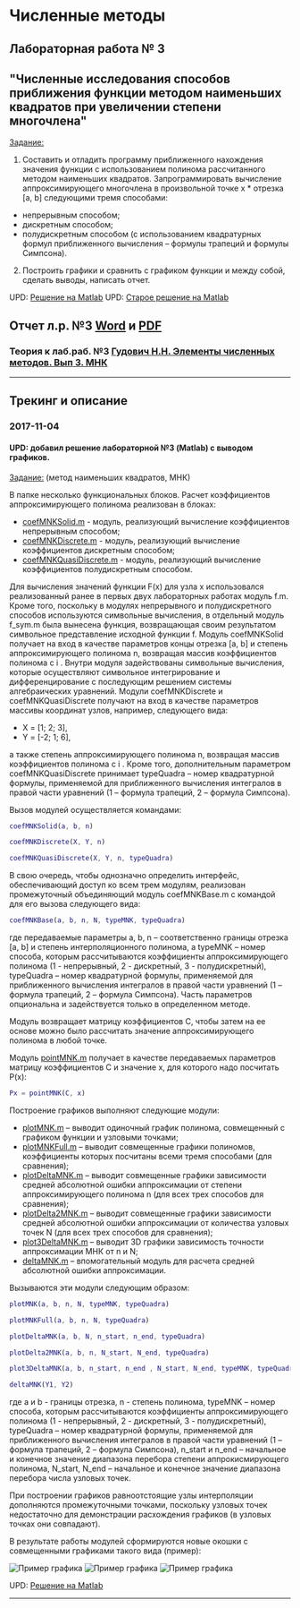 # Численные методы

## Лабораторная работа № 3
## "Численные исследования способов приближения функции методом наименьших квадратов при увеличении степени многочлена"

[Задание:](./NM/Lab03/%D0%97%D0%B0%D0%B4%D0%B0%D0%BD%D0%B8%D0%B503.txt)

1. Составить и отладить программу приближенного нахождения значения функции
с использованием полинома рассчитанного методом наименьших квадратов.
Запрограммировать вычисление аппроксимирующего многочлена в произвольной
точке x * отрезка [a, b] следующими тремя способами:
- непрерывным способом;
- дискретным способом;
- полудискретным способом (с использованием квадратурных формул
приближенного вычисления – формулы трапеций и формулы Симпсона).


2. Построить графики и сравнить с графиком функции и между собой, сделать выводы, написать отчет.

UPD: [Решение на Matlab](./NM/Lab03/matlab)
UPD: [Старое решение на Matlab](./NM/Lab03/matlab_old)

## Отчет л.р. №3 [Word](https://cloud.mail.ru/public/ACnb/DrHyXCz4Z) и [PDF](https://cloud.mail.ru/public/A9dQ/71yfhWdsH)
### Теория к лаб.раб. №3 [Гудович Н.Н. Элементы численных методов. Вып 3. МНК](https://cloud.mail.ru/public/C1jD/AddXDVL8N)
-------


## Трекинг и описание


### 2017-11-04
#### UPD: добавил решение лабораторной №3 (Matlab) с выводом графиков.
[Задание:](./NM/Lab03/%D0%97%D0%B0%D0%B4%D0%B0%D0%BD%D0%B8%D0%B503.txt)
(метод наименьших квадратов, МНК)

В папке несколько функциональных блоков. Расчет коэффициентов аппроксимирующего полинома реализован в блоках:

- [coefMNKSolid.m](./NM/Lab03/matlab/coefMNKSolid.m) - модуль, реализующий вычисление коэффициентов непрерывным способом;
- [coefMNKDiscrete.m](./NM/Lab03/matlab/coefMNKDiscrete.m) - модуль, реализующий вычисление коэффициентов дискретным способом; 
- [coefMNKQuasiDiscrete.m](./NM/Lab03/matlab/coefMNKQuasiDiscrete.m) - модуль, реализующий вычисление коэффициентов полудискретным способом.

Для вычисления значений функции F(x) для узла x использовался реализованный ранее в первых двух лабораторных работах модуль f.m.
Кроме того, поскольку в модулях непрерывного и полудискретного способов используются символьные вычисления, в отдельный модуль f_sym.m была вынесена функция, возвращающая своим результатом символьное представление исходной функции f.
Модуль coefMNKSolid получает на вход в качестве параметров концы отрезка [a, b] и степень аппроксимирующего полинома n, возвращая массив коэффициентов полинома c i . Внутри модуля задействованы символьные вычисления, которые осуществляют символьное интегрирование и дифференцирование с последующим решением системы алгебраических уравнений.
Модули coefMNKDiscrete и coefMNKQuasiDiscrete получают на вход в качестве параметров массивы координат узлов, например, следующего вида:

- X = [1; 2; 3],
- Y = [-2; 1; 6],

а также степень аппроксимирующего полинома n, возвращая массив коэффициентов полинома c i . Кроме того, дополнительным параметром coefMNKQuasiDiscrete принимает typeQuadra – номер квадратурной формулы, применяемой для приближенного вычисления интегралов в правой части
уравнений (1 – формула трапеций, 2 – формула Симпсона).

Вызов модулей осуществляется командами:

```matlab
coefMNKSolid(a, b, n)

coefMNKDiscrete(X, Y, n)

coefMNKQuasiDiscrete(X, Y, n, typeQuadra)
```

В свою очередь, чтобы однозначно определить интерфейс, обеспечивающий доступ ко всем трем модулям, реализован промежуточный объединяющий модуль
coefMNKBase.m с командой для его вызова следующего вида:


```matlab
coefMNKBase(a, b, n, N, typeMNK, typeQuadra)
```

где передаваемые параметры a, b, n – соответственно границы отрезка [a, b] и степень интерполяционного полинома, а typeMNK – номер способа, которым рассчитываются коэффициенты аппроксимирующего полинома (1 - непрерывный, 2 - дискретный, 3 - полудискретный), typeQuadra – номер квадратурной формулы, применяемой для приближенного вычисления интегралов в правой части уравнений (1 – формула трапеций, 2 – формула Симпсона). 
Часть параметров опциональна и задействуется только в определенном методе.

Модуль возвращает матрицу коэффициентов С, чтобы затем на ее основе можно было рассчитать значение аппроксимирующего полинома в любой точке.

Модуль [pointMNK.m](./NM/Lab03/matlab/pointMNK.m) получает в качестве передаваемых параметров матрицу коэффициентов C и значение x, для которого надо посчитать P(x):

```matlab
Px = pointMNK(C, x)
```

Построение графиков выполняют следующие модули:
- [plotMNK.m](./NM/Lab03/matlab/plotMNK.m) – выводит одиночный график полинома, совмещенный с графиком функции и узловыми точками;
- [plotMNKFull.m](./NM/Lab03/matlab/plotMNKFull.m) – выводит совмещенные графики полиномов, коэффициенты которых посчитаны всеми тремя способами (для сравнения);
- [plotDeltaMNK.m](./NM/Lab03/matlab/plotDeltaMNK.m) – выводит совмещенные графики зависимости средней абсолютной ошибки аппроксимации от степени аппроксимирующего полинома n (для всех трех способов для сравнения);
- [plotDelta2MNK.m](./NM/Lab03/matlab/plotDelta2MNK.m) – выводит совмещенные графики зависимости средней абсолютной ошибки аппроксимации от количества узловых точек N (для всех трех способов для сравнения);
- [plot3DeltaMNK.m](./NM/Lab03/matlab/plot3DeltaMNK.m) – выводит 3D графики зависимость точности аппроксимации МНК от n и N;
- [deltaMNK.m](./NM/Lab03/matlab/deltaMNK.m) – впомогательный модуль для расчета средней абсолютной
ошибки аппроксимации.


Вызываются эти модули следующим образом:

```matlab
plotMNK(a, b, n, N, typeMNK, typeQuadra)

plotMNKFull(a, b, n, N, typeQuadra)

plotDeltaMNK(a, b, N, n_start, n_end, typeQuadra)

plotDelta2MNK(a, b, n, N_start, N_end, typeQuadra)

plot3DeltaMNK(a, b, n_start, n_end , N_start, N_end, typeMNK, typeQuadra)

deltaMNK(Y1, Y2)
```

где a и b - границы отрезка, n - степень полинома, typeMNK – номер способа, которым рассчитываются коэффициенты аппроксимирующего полинома (1 -
непрерывный, 2 - дискретный, 3 - полудискретный), typeQuadra – номер квадратурной формулы, применяемой для приближенного вычисления интегралов
в правой части уравнений (1 – формула трапеций, 2 – формула Симпсона), n_start и n_end – начальное и конечное значение диапазона перебора степени
аппрокисмирующего полинома, N_start, N_end – начальное и конечное значение диапазона перебора числа узловых точек.

При построении графиков равноотстоящие узлы интерполяции дополняются промежуточными точками, поскольку узловых точек недостаточно для демонстрации расхождения графиков (в узловых точках они совпадают).


В результате работы модулей сформируются новые окошки с совмещенными графиками такого вида (пример):

![Пример графика](./NM/Lab02/matlab/img/2017-11-04-a/3D.png.png)
![Пример графика](./NM/Lab02/matlab/img/2017-11-04-a/error_n4_N3-N30.png)
![Пример графика](./NM/Lab02/matlab/img/2017-11-04-a/n4_N10_Tr.png)

UPD: [Решение на Matlab](./NM/Lab03/matlab)

-------
